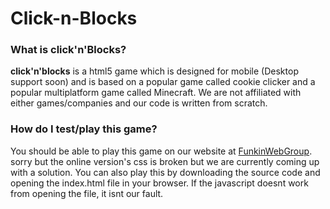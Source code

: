 # **Click-n-Blocks**
### What is **click'n'Blocks**?
**click'n'blocks** is a html5 game which is designed for mobile (Desktop support soon) and is based on a popular game called cookie clicker and a popular multiplatform game called Minecraft. We are not affiliated with either games/companies and our code is written from scratch.

### How do I test/play this game?
You should be able to play this game on our website at [FunkinWebGroup](http://funkinwebgroup.cf/projects/mc-click-game).
sorry but the online version's css is broken but we are currently coming up with a solution.
You can also play this by downloading the source code and opening the index.html file in your browser. If the javascript doesnt work from opening the file, it isnt our fault.
